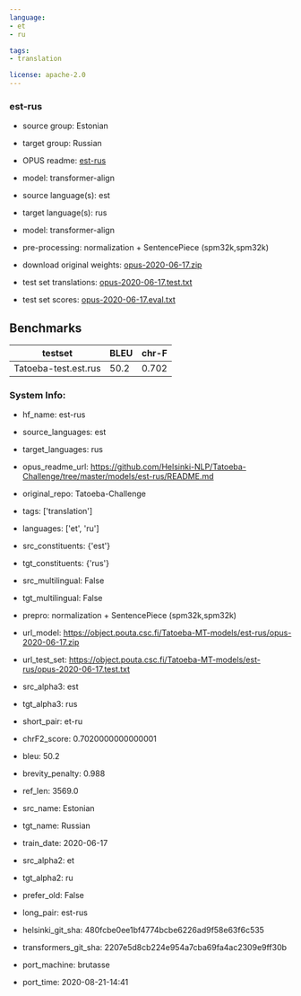 ```yaml
---
language: 
- et
- ru

tags:
- translation

license: apache-2.0
---
```


### est-rus

* source group: Estonian 
* target group: Russian 
*  OPUS readme: [est-rus](https://github.com/Helsinki-NLP/Tatoeba-Challenge/tree/master/models/est-rus/README.md)

*  model: transformer-align
* source language(s): est
* target language(s): rus
* model: transformer-align
* pre-processing: normalization + SentencePiece (spm32k,spm32k)
* download original weights: [opus-2020-06-17.zip](https://object.pouta.csc.fi/Tatoeba-MT-models/est-rus/opus-2020-06-17.zip)
* test set translations: [opus-2020-06-17.test.txt](https://object.pouta.csc.fi/Tatoeba-MT-models/est-rus/opus-2020-06-17.test.txt)
* test set scores: [opus-2020-06-17.eval.txt](https://object.pouta.csc.fi/Tatoeba-MT-models/est-rus/opus-2020-06-17.eval.txt)

## Benchmarks

| testset               | BLEU  | chr-F |
|-----------------------|-------|-------|
| Tatoeba-test.est.rus 	| 50.2 	| 0.702 |


### System Info: 
- hf_name: est-rus

- source_languages: est

- target_languages: rus

- opus_readme_url: https://github.com/Helsinki-NLP/Tatoeba-Challenge/tree/master/models/est-rus/README.md

- original_repo: Tatoeba-Challenge

- tags: ['translation']

- languages: ['et', 'ru']

- src_constituents: {'est'}

- tgt_constituents: {'rus'}

- src_multilingual: False

- tgt_multilingual: False

- prepro:  normalization + SentencePiece (spm32k,spm32k)

- url_model: https://object.pouta.csc.fi/Tatoeba-MT-models/est-rus/opus-2020-06-17.zip

- url_test_set: https://object.pouta.csc.fi/Tatoeba-MT-models/est-rus/opus-2020-06-17.test.txt

- src_alpha3: est

- tgt_alpha3: rus

- short_pair: et-ru

- chrF2_score: 0.7020000000000001

- bleu: 50.2

- brevity_penalty: 0.988

- ref_len: 3569.0

- src_name: Estonian

- tgt_name: Russian

- train_date: 2020-06-17

- src_alpha2: et

- tgt_alpha2: ru

- prefer_old: False

- long_pair: est-rus

- helsinki_git_sha: 480fcbe0ee1bf4774bcbe6226ad9f58e63f6c535

- transformers_git_sha: 2207e5d8cb224e954a7cba69fa4ac2309e9ff30b

- port_machine: brutasse

- port_time: 2020-08-21-14:41